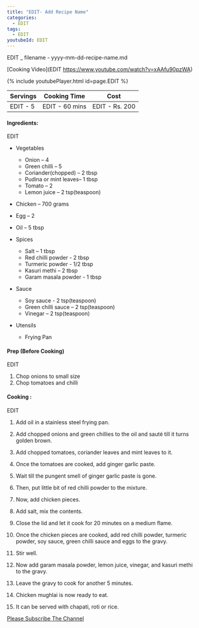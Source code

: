 ```yaml
---
title: "EDIT- Add Recipe Name"
categories:
  - EDIT
tags:
  - EDIT
youtubeId: EDIT
---
```


EDIT _ filename - yyyy-mm-dd-recipe-name.md

[Cooking Video](EDIT https://www.youtube.com/watch?v=xAAfu90pzWA)

{% include youtubePlayer.html id=page.EDIT %}

| Servings | Cooking Time | Cost |
|-------|-------|-------|
| EDIT - 5| EDIT - 60 mins |EDIT - Rs. 200|

#### Ingredients:

EDIT

- Vegetables
  - Onion – 4
  - Green chilli – 5
  - Coriander(chopped) – 2 tbsp
  - Pudina or mint leaves– 1 tbsp
  - Tomato – 2
  - Lemon juice – 2 tsp(teaspoon)

- Chicken – 700 grams
- Egg – 2

- Oil – 5 tbsp


- Spices
  - Salt – 1 tbsp
  - Red chilli powder - 2 tbsp
  - Turmeric powder - 1/2 tbsp
  - Kasuri methi – 2 tbsp
  - Garam masala powder - 1 tbsp

- Sauce
  - Soy sauce - 2 tsp(teaspoon)
  - Green chilli sauce – 2 tsp(teaspoon)
  - Vinegar – 2 tsp(teaspoon)

- Utensils
  - Frying Pan


####  Prep (Before Cooking)
EDIT
1. Chop onions to small size
2. Chop tomatoes and chilli

#### Cooking :
EDIT

1. Add oil in a stainless steel frying pan.

2. Add chopped onions and green chillies to the oil and sauté till it       turns golden brown.
3. Add chopped tomatoes, coriander leaves and mint leaves to it.
4. Once the tomatoes are cooked, add ginger garlic paste.
5. Wait till the pungent smell of ginger garlic paste is gone.
6. Then, put little bit of red chilli powder to the mixture.
7. Now, add chicken pieces.
8. Add salt, mix the contents.
9. Close the lid and let it cook for 20 minutes on a medium flame.
10. Once the chicken pieces are cooked, add red chilli powder, turmeric powder, soy sauce, green chilli sauce and eggs to the gravy.
11. Stir well.
12. Now add garam masala powder, lemon juice, vinegar, and kasuri methi to the gravy.
13. Leave the gravy to cook for another 5 minutes.
14. Chicken mughlai is now ready to eat.
15. It can be served  with chapati, roti or rice.




[Please Subscribe The Channel](https://www.youtube.com/channel/UC-9FVME89HgtK5ePA0qUMxA)
